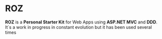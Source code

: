 # ROZ #

**ROZ** is a **Personal Starter Kit** for Web Apps using **ASP.NET MVC** and **DDD**. It´s a work in progress in constant evolution but it has been used several times